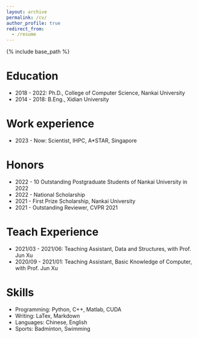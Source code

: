 ```yaml
---
layout: archive
permalink: /cv/
author_profile: true
redirect_from:
  - /resume
---
```


{% include base_path %}

Education
======
* 2018 - 2022: Ph.D., College of Computer Science, Nankai University
* 2014 - 2018: B.Eng., Xidian University

Work experience
======
* 2023 - Now: Scientist, IHPC, A*STAR, Singapore


Honors
=====
* 2022 - 10 Outstanding Postgraduate Students of Nankai University in 2022
* 2022 - National Scholarship
* 2021 - First Prize Scholarship, Nankai University
* 2021 - Outstanding Reviewer, CVPR 2021

Teach Experience
======
* 2021/03 - 2021/06: Teaching Assistant, Data and Structures, with Prof. Jun Xu
* 2020/09 - 2021/01: Teaching Assistant, Basic Knowledge of Computer, with Prof. Jun Xu

Skills
======
* Programming: Python, C++, Matlab, CUDA
* Writing: LaTex, Markdown
* Languages: Chinese, English
* Sports: Badminton, Swimming

